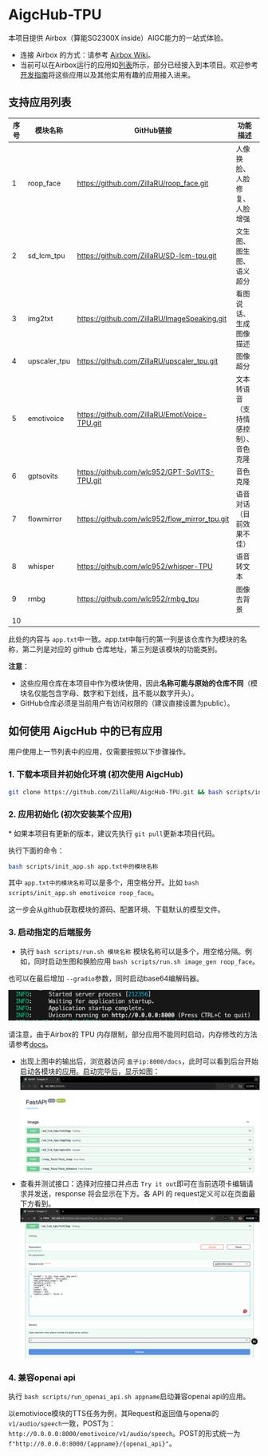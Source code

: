 # AigcHub-TPU

本项目提供 Airbox（算能SG2300X inside）AIGC能力的一站式体验。

- 连接 Airbox 的方式：请参考 [Airbox Wiki](https://docs.radxa.com/sophon/airbox/getting-started/)。
- 当前可以在Airbox运行的应用如[列表](https://gitee.com/zilla0717/AirboxWiki/blob/master/README.md)所示，部分已经接入到本项目。欢迎参考[开发指南](docs/developer_tutorial.md)将这些应用以及其他实用有趣的应用接入进来。

## 支持应用列表

| 序号 | 模块名称     | GitHub链接                                    | 功能描述                             | 内存占用 |
| ---- | ------------ | --------------------------------------------- | ------------------------------------ | -------- |
| 1    | roop_face    | https://github.com/ZillaRU/roop_face.git      | 人像换脸、人脸修复、人脸增强         |          |
| 2    | sd_lcm_tpu   | https://github.com/ZillaRU/SD-lcm-tpu.git     | 文生图、图生图、语义超分             |          |
| 3    | img2txt      | https://github.com/ZillaRU/ImageSpeaking.git  | 看图说话、生成图像描述               |          |
| 4    | upscaler_tpu | https://github.com/ZillaRU/upscaler_tpu.git   | 图像超分                             |          |
| 5    | emotivoice   | https://github.com/ZillaRU/EmotiVoice-TPU.git | 文本转语音（支持情感控制）、音色克隆 |          |
| 6    | gptsovits    | https://github.com/wlc952/GPT-SoVITS-TPU.git  | 音色克隆                             | 2203 MB  |
| 7    | flowmirror   | https://github.com/wlc952/flow_mirror_tpu.git | 语音对话（目前效果不佳）             | 4375 MB  |
| 8    | whisper      | https://github.com/wlc952/whisper-TPU         | 语音转文本                           | 844 MB   |
| 9    | rmbg         | https://github.com/wlc952/rmbg_tpu            | 图像去背景                           |          |
| 10   |              |                                               |                                      |          |

此处的内容与 `app.txt`中一致。app.txt中每行的第一列是该仓库作为模块的名称，第二列是对应的 github 仓库地址，第三列是该模块的功能类别。

**注意**：

- 这些应用仓库在本项目中作为模块使用，因此**名称可能与原始的仓库不同**（模块名仅能包含字母、数字和下划线，且不能以数字开头）。
- GitHub仓库必须是当前用户有访问权限的（建议直接设置为public）。

## 如何使用 AigcHub 中的已有应用

用户使用上一节列表中的应用，仅需要按照以下步骤操作。

### 1. 下载本项目并初始化环境 (初次使用 AigcHub)

```sh
git clone https://github.com/ZillaRU/AigcHub-TPU.git && bash scripts/init_env.sh
```

### 2. 应用初始化 (初次安装某个应用)

\* 如果本项目有更新的版本，建议先执行 `git pull`更新本项目代码。

执行下面的命令：

```sh
bash scripts/init_app.sh app.txt中的模块名称
```

其中 `app.txt中的模块名称`可以是多个，用空格分开。比如 `bash scripts/init_app.sh emotivoice roop_face`。

这一步会从github获取模块的源码、配置环境、下载默认的模型文件。

### 3. 启动指定的后端服务

- 执行 `bash scripts/run.sh 模块名称`
  模块名称可以是多个，用空格分隔。例如，同时启动生图和换脸应用 `bash scripts/run.sh image_gen roop_face`。

也可以在最后增加 `--gradio`参数，同时启动base64编解码器。

![执行run.sh后，后台输出如下信息](docs/assets/readme_run.png)

请注意，由于Airbox的 TPU 内存限制，部分应用不能同时启动，内存修改的方法请参考[docs](https://docs.radxa.com/sophon/airbox/local-ai-deploy/ai-tools/memory_allocate)。

- 出现上图中的输出后，浏览器访问 `盒子ip:8000/docs`，此时可以看到后台开始启动各模块的应用。启动完毕后，显示如图：
  ![启动完毕后 API doc](docs/assets/readme_load_done.png)
- 查看并测试接口：选择对应接口并点击 `Try it out`即可在当前选项卡编辑请求并发送，response 将会显示在下方。各 API 的 request定义可以在页面最下方看到。
  ![测试接口](docs/assets/readme_test_api.png)

### 4. 兼容openai api

执行 `bash scripts/run_openai_api.sh appname`启动兼容openai api的应用。

以emotivioce模块的TTS任务为例，其Request和返回值与openai的 `v1/audio/speech`一致，POST为：`http://0.0.0.0:8000/emotivoice/v1/audio/speech`。POST的形式统一为 `f"http://0.0.0.0:8000/{appname}/{openai_api}"`。
